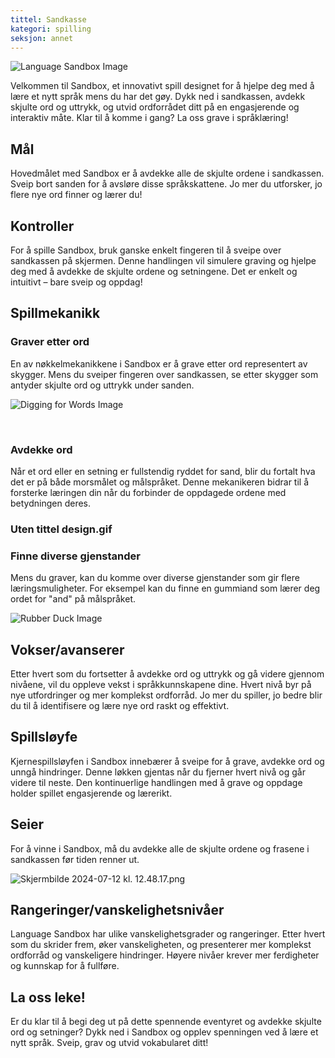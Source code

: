 ```yaml
---
tittel: Sandkasse
kategori: spilling
seksjon: annet
---
```

![Language Sandbox Image](https://help.Studycat.com/hc/article_attachments/34873193987353)


Velkommen til Sandbox, et innovativt spill designet for å hjelpe deg med å lære et nytt språk mens du har det gøy. Dykk ned i sandkassen, avdekk skjulte ord og uttrykk, og utvid ordforrådet ditt på en engasjerende og interaktiv måte. Klar til å komme i gang? La oss grave i språklæring!


## Mål


Hovedmålet med Sandbox er å avdekke alle de skjulte ordene i sandkassen. Sveip bort sanden for å avsløre disse språkskattene. Jo mer du utforsker, jo flere nye ord finner og lærer du!


## Kontroller


For å spille Sandbox, bruk ganske enkelt fingeren til å sveipe over sandkassen på skjermen. Denne handlingen vil simulere graving og hjelpe deg med å avdekke de skjulte ordene og setningene. Det er enkelt og intuitivt – bare sveip og oppdag!


## Spillmekanikk


### Graver etter ord


En av nøkkelmekanikkene i Sandbox er å grave etter ord representert av skygger. Mens du sveiper fingeren over sandkassen, se etter skygger som antyder skjulte ord og uttrykk under sanden.


![Digging for Words Image](https://help.Studycat.com/hc/article_attachments/34873193990169)


 


### Avdekke ord


Når et ord eller en setning er fullstendig ryddet for sand, blir du fortalt hva det er på både morsmålet og målspråket. Denne mekanikeren bidrar til å forsterke læringen din når du forbinder de oppdagede ordene med betydningen deres.


### Uten tittel design.gif


### Finne diverse gjenstander


Mens du graver, kan du komme over diverse gjenstander som gir flere læringsmuligheter. For eksempel kan du finne en gummiand som lærer deg ordet for "and" på målspråket.


![Rubber Duck Image](https://help.Studycat.com/hc/article_attachments/34873210402585)


## Vokser/avanserer


Etter hvert som du fortsetter å avdekke ord og uttrykk og gå videre gjennom nivåene, vil du oppleve vekst i språkkunnskapene dine. Hvert nivå byr på nye utfordringer og mer komplekst ordforråd. Jo mer du spiller, jo bedre blir du til å identifisere og lære nye ord raskt og effektivt.


## Spillsløyfe


Kjernespillsløyfen i Sandbox innebærer å sveipe for å grave, avdekke ord og unngå hindringer. Denne løkken gjentas når du fjerner hvert nivå og går videre til neste. Den kontinuerlige handlingen med å grave og oppdage holder spillet engasjerende og lærerikt.


## Seier


For å vinne i Sandbox, må du avdekke alle de skjulte ordene og frasene i sandkassen før tiden renner ut.


![Skjermbilde 2024-07-12 kl. 12.48.17.png](https://help.Studycat.com/hc/article_attachments/34967564471577)


## Rangeringer/vanskelighetsnivåer


Language Sandbox har ulike vanskelighetsgrader og rangeringer. Etter hvert som du skrider frem, øker vanskeligheten, og presenterer mer komplekst ordforråd og vanskeligere hindringer. Høyere nivåer krever mer ferdigheter og kunnskap for å fullføre.


## La oss leke!


Er du klar til å begi deg ut på dette spennende eventyret og avdekke skjulte ord og setninger? Dykk ned i Sandbox og opplev spenningen ved å lære et nytt språk. Sveip, grav og utvid vokabularet ditt!